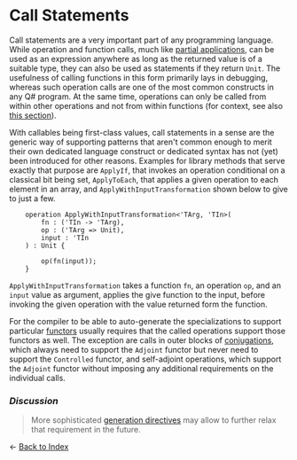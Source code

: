 # Call Statements

Call statements are a very important part of any programming language. While operation and function calls, much like [partial applications](https://github.com/microsoft/qsharp-language/blob/main/Specifications/Language/3_Expressions/PartialApplication.md#partial-application), can be used as an expression anywhere as long as the returned value is of a suitable type, they can also be used as statements if they return `Unit`. 
The usefulness of calling functions in this form primarily lays in debugging, whereas such operation calls are one of the most common constructs in any Q# program. At the same time, operations can only be called from within other operations and not from within functions (for context, see also [this section](https://github.com/microsoft/qsharp-language/blob/main/Specifications/Language/4_TypeSystem/QuantumDataTypes.md#qubits)). 

With callables being first-class values, 
call statements in a sense are the generic way of supporting patterns that aren't common enough to merit their own dedicated language construct or dedicated syntax has not (yet) been introduced for other reasons. Examples for library methods that serve exactly that purpose are `ApplyIf`, that invokes an operation conditional on a classical bit being set, `ApplyToEach`, that applies a given operation to each element in an array, and `ApplyWithInputTransformation` shown below to give to just a few. 

```qsharp
    operation ApplyWithInputTransformation<'TArg, 'TIn>(
        fn : ('TIn -> 'TArg), 
        op : ('TArg => Unit), 
        input : 'TIn
    ) : Unit {

        op(fn(input)); 
    }
```

`ApplyWithInputTransformation` takes a function `fn`, an operation `op`, and an `input` value as argument, applies the give function to the input, before invoking the given operation with the value returned form the function.

For the compiler to be able to auto-generate the specializations to support particular [functors](https://github.com/microsoft/qsharp-language/blob/main/Specifications/Language/3_Expressions/FunctorApplication.md#functor-application) usually requires that the called operations support those functors as well. The exception are calls in outer blocks of [conjugations](https://github.com/microsoft/qsharp-language/blob/main/Specifications/Language/2_Statements/Conjugations.md#conjugations), which always need to support the `Adjoint` functor but never need to support the `Controlled` functor, and self-adjoint operations, which support the `Adjoint` functor without imposing any additional requirements on the individual calls. 

### *Discussion*
>More sophisticated [generation directives](https://github.com/microsoft/qsharp-language/blob/main/Specifications/Language/1_ProgramStructure/4_SpecializationDeclarations.md#auto-generation-directives) may allow to further relax that requirement in the future. 


← [Back to Index](https://github.com/microsoft/qsharp-language/tree/main/Specifications/Language#index)